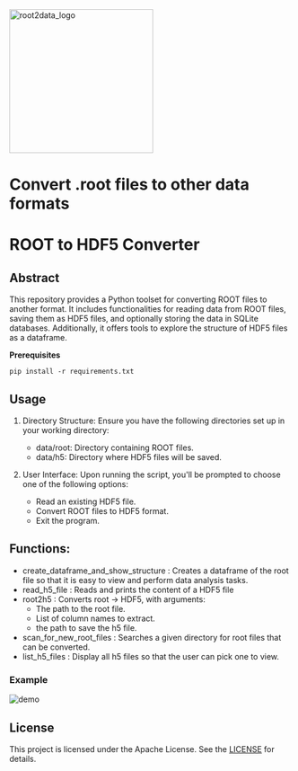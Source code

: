 <img width="256" alt="root2data_logo" src="https://github.com/user-attachments/assets/fae94adc-1705-4e6b-a0a2-8f166f7940e4">

# Convert .root files to other data formats

# ROOT to HDF5 Converter

## Abstract

This repository provides a Python toolset for converting ROOT files to another format. 
It includes functionalities for reading data from ROOT files, saving them as HDF5 files, and optionally storing the data in SQLite databases. 
Additionally, it offers tools to explore the structure of HDF5 files as a dataframe.

**Prerequisites**

```
pip install -r requirements.txt
```

## Usage

1) Directory Structure: Ensure you have the following directories set up in your working directory:
    - data/root: Directory containing ROOT files.
    - data/h5: Directory where HDF5 files will be saved.
    
2) User Interface: Upon running the script, you'll be prompted to choose one of the following options:
    - Read an existing HDF5 file.
    - Convert ROOT files to HDF5 format.
    - Exit the program.

## Functions:

- create_dataframe_and_show_structure : Creates a dataframe of the root file so that it is easy to view and perform data analysis tasks.
- read_h5_file : Reads and prints the content of a HDF5 file
- root2h5 : Converts root -> HDF5, with arguments:
    - The path to the root file.
    - List of column names to extract.
    - the path to save the h5 file.
- scan_for_new_root_files : Searches a given directory for root files that can be converted.
- list_h5_files : Display all h5 files so that the user can pick one to view.

### Example

![demo](https://github.com/user-attachments/assets/d49a68ae-dff3-4ec4-b0f3-1aab664b7dbf)











## License

This project is licensed under the Apache License. See the [LICENSE](https://github.com/appINPP/root2data/blob/main/LICENSE) for details.

